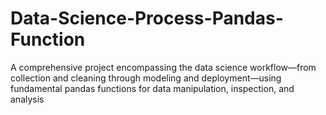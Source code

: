 # Data-Science-Process-Pandas-Function
A comprehensive project encompassing the data science workflow—from collection and cleaning through modeling and deployment—using fundamental pandas functions for data manipulation, inspection, and analysis
